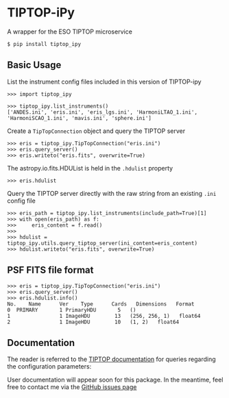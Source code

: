 # TIPTOP-iPy

A wrapper for the ESO TIPTOP microservice

    $ pip install tiptop_ipy

## Basic Usage

List the instrument config files included in this version of TIPTOP-ipy

    >>> import tiptop_ipy

    >>> tiptop_ipy.list_instruments()
    ['ANDES.ini', 'eris.ini', 'eris_lgs.ini', 'HarmoniLTAO_1.ini', 'HarmoniSCAO_1.ini', 'mavis.ini', 'sphere.ini']

Create a ``TipTopConnection`` object and query the TIPTOP server
    
    >>> eris = tiptop_ipy.TipTopConnection("eris.ini")
    >>> eris.query_server()
    >>> eris.writeto("eris.fits", overwrite=True)

The astropy.io.fits.HDUList is held in the ``.hdulist`` property

    >>> eris.hdulist

Query the TIPTOP server directly with the raw string from an existing ``.ini`` config file

    >>> eris_path = tiptop_ipy.list_instruments(include_path=True)[1]
    >>> with open(eris_path) as f:
    >>>     eris_content = f.read()
    >>>
    >>> hdulist = tiptop_ipy.utils.query_tiptop_server(ini_content=eris_content)
    >>> hdulist.writeto("eris.fits", overwrite=True)

## PSF FITS file format

    >>> eris = tiptop_ipy.TipTopConnection("eris.ini")
    >>> eris.query_server()
    >>> eris.hdulist.info()
    No.    Name      Ver    Type      Cards   Dimensions   Format
    0  PRIMARY       1 PrimaryHDU       5   ()      
    1                1 ImageHDU        13   (256, 256, 1)   float64   
    2                1 ImageHDU        10   (1, 2)   float64  


## Documentation

The reader is referred to the [TIPTOP documentation](https://tiptopdoc.readthedocs.io/en/latest/parameterFile.html) for queries regarding the configuration parameters:

User documentation will appear soon for this package. 
In the meantime, feel free to contact me via the [GitHub issues page](https://github.com/astronomyk/tiptop_ipy/issues)